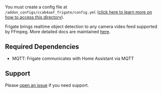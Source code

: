 You must create a config file at `/addon_configs/ccab4aaf_frigate/config.yml` ([click here to learn more on how to access this directory](https://docs.frigate.video/configuration/#accessing-add-on-config-dir)).

Frigate brings realtime object detection to any camera video feed supported by FFmpeg. More detailed docs are maintained [here](https://docs.frigate.video).

## Required Dependencies

- MQTT: Frigate communicates with Home Assistant via MQTT

## Support

Please [open an issue](https://github.com/blakeblackshear/frigate/issues/new/choose) if you need support.
